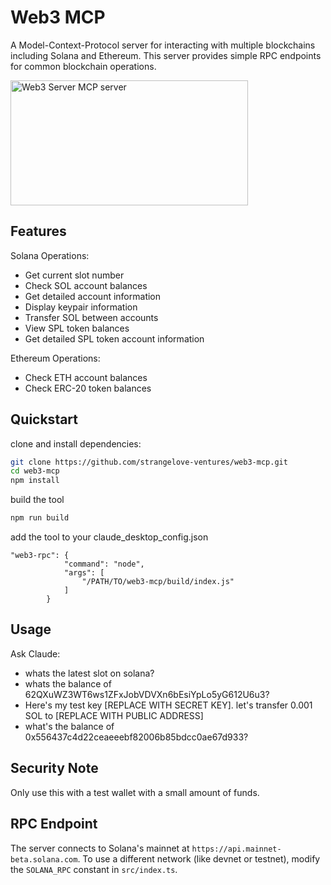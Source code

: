 # Web3 MCP

A Model-Context-Protocol server for interacting with multiple blockchains including Solana and Ethereum. This server provides simple RPC endpoints for common blockchain operations.

<a href="https://glama.ai/mcp/servers/an8x6gmzdn"><img width="380" height="200" src="https://glama.ai/mcp/servers/an8x6gmzdn/badge" alt="Web3 Server MCP server" /></a>

## Features

Solana Operations:
- Get current slot number
- Check SOL account balances
- Get detailed account information
- Display keypair information
- Transfer SOL between accounts
- View SPL token balances
- Get detailed SPL token account information

Ethereum Operations:
- Check ETH account balances
- Check ERC-20 token balances

## Quickstart

clone and install dependencies:

```bash
git clone https://github.com/strangelove-ventures/web3-mcp.git
cd web3-mcp
npm install
```

build the tool

```bash
npm run build
```

add the tool to your claude_desktop_config.json
```
"web3-rpc": {
            "command": "node",
            "args": [
                "/PATH/TO/web3-mcp/build/index.js"
            ]
        }
```

## Usage

Ask Claude:
- whats the latest slot on solana?
- whats the balance of 62QXuWZ3WT6ws1ZFxJobVDVXn6bEsiYpLo5yG612U6u3?
- Here's my test key [REPLACE WITH SECRET KEY]. let's transfer 0.001 SOL to [REPLACE WITH PUBLIC ADDRESS]
- what's the balance of 0x556437c4d22ceaeeebf82006b85bdcc0ae67d933?

## Security Note

Only use this with a test wallet with a small amount of funds.

## RPC Endpoint

The server connects to Solana's mainnet at `https://api.mainnet-beta.solana.com`. To use a different network (like devnet or testnet), modify the `SOLANA_RPC` constant in `src/index.ts`.
